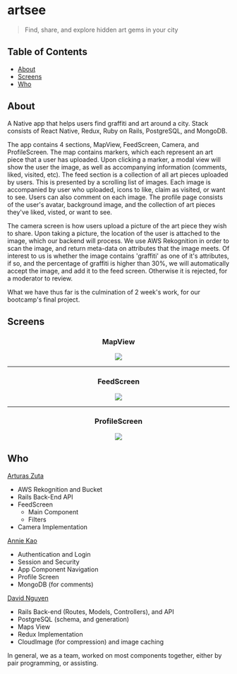 # artsee
> Find, share, and explore hidden art gems in your city

## Table of Contents

- [About](#about)
- [Screens](#screens)
- [Who](#who)

## About
A Native app that helps users find graffiti and art around a city. Stack consists of React Native, Redux, Ruby on Rails, PostgreSQL, and MongoDB. 

The app contains 4 sections, MapView, FeedScreen, Camera, and ProfileScreen. The map contains markers, which each represent an art piece that a user has uploaded. Upon clicking a marker, a modal view will show the user the image, as well as accompanying information (comments, liked, visited, etc). The feed section is a collection of all art pieces uploaded by users. This is presented by a scrolling list of images. Each image is accompanied by user who uploaded, icons to like, claim as visited, or want to see. Users can also comment on each image. The profile page consists of the user's avatar, background image, and the collection of art pieces they've liked, visted, or want to see. 

The camera screen is how users upload a picture of the art piece they wish to share. Upon taking a picture, the location of the user is attached to the image, which our backend will process. We use AWS Rekognition in order to scan the image, and return meta-data on attributes that the image meets. Of interest to us is whether the image contains 'graffiti' as one of it's attributes, if so, and the percentage of graffiti is higher than 30%, we will automatically accept the image, and add it to the feed screen. Otherwise it is rejected, for a moderator to review. 

What we have thus far is the culmination of 2 week's work, for our bootcamp's final project.


## Screens
<h3 align="center">MapView</h3>
<div align="center">
  <img src="./assets/readme_assets/map.gif" />
</div>
<hr>

<h3 align="center">FeedScreen</h3>
<div align="center">
  <img src="./assets/readme_assets/feed.gif" />
</div>
<hr>

<h3 align="center">ProfileScreen</h3>
<div align="center">
  <img src="./assets/readme_assets/profile.gif" />
</div>

## Who

[Arturas Zuta](https://github.com/arturaszuta)
- AWS Rekognition and Bucket
- Rails Back-End API
- FeedScreen
  - Main Component
  - Filters
- Camera Implementation

[Annie Kao](https://github.com/anniekao)
- Authentication and Login
- Session and Security
- App Component Navigation
- Profile Screen
- MongoDB (for comments)

[David Nguyen](https://github.com/ahrke)
- Rails Back-end (Routes, Models, Controllers), and API
- PostgreSQL (schema, and generation)
- Maps View
- Redux Implementation
- CloudImage (for compression) and image caching

In general, we as a team, worked on most components together, either by pair programming, or assisting. 